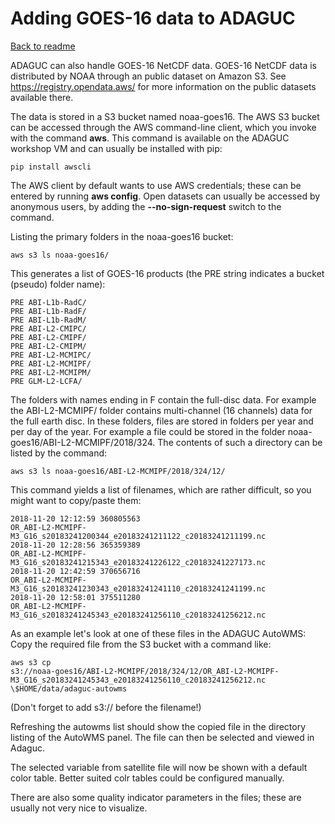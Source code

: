 Adding GOES-16 data to ADAGUC
=============================

[Back to readme](./Readme.md)

ADAGUC can also handle GOES-16 NetCDF data.
GOES-16 NetCDF data is distributed by NOAA through an public dataset on
Amazon S3. See https://registry.opendata.aws/ for more information on
the public datasets available there.

The data is stored in a S3 bucket named noaa-goes16. The AWS S3 bucket
can be accessed through the AWS command-line client, which you invoke
with the command **aws**. This command is available on the ADAGUC
workshop VM and can usually be installed with pip:
```
pip install awscli
```

The AWS client by default wants to use AWS credentials; these can be
entered by running **aws config**. Open datasets can usually be accessed
by anonymous users, by adding the **--no-sign-request** switch to the
command.

Listing the primary folders in the noaa-goes16 bucket:
```
aws s3 ls noaa-goes16/
```

This generates a list of GOES-16 products (the PRE string indicates a bucket (pseudo) folder name):
```
PRE ABI-L1b-RadC/
PRE ABI-L1b-RadF/
PRE ABI-L1b-RadM/
PRE ABI-L2-CMIPC/
PRE ABI-L2-CMIPF/
PRE ABI-L2-CMIPM/
PRE ABI-L2-MCMIPC/
PRE ABI-L2-MCMIPF/
PRE ABI-L2-MCMIPM/
PRE GLM-L2-LCFA/
```
The folders with names ending in F contain the full-disc data.
For example the ABI-L2-MCMIPF/ folder contains multi-channel (16
channels) data for the full earth disc. In these folders, files are
stored in folders per year and per day of the year. For
example a file could be stored in the folder
noaa-goes16/ABI-L2-MCMIPF/2018/324.
The contents of such a directory can be listed by the command:
```
aws s3 ls noaa-goes16/ABI-L2-MCMIPF/2018/324/12/
```
This command yields a list of filenames, which are rather difficult, so
you might want to copy/paste them:
```
2018-11-20 12:12:59 360805563
OR_ABI-L2-MCMIPF-M3_G16_s20183241200344_e20183241211122_c20183241211199.nc
2018-11-20 12:28:56 365359389
OR_ABI-L2-MCMIPF-M3_G16_s20183241215343_e20183241226122_c20183241227173.nc
2018-11-20 12:42:59 370656716
OR_ABI-L2-MCMIPF-M3_G16_s20183241230343_e20183241241110_c20183241241199.nc
2018-11-20 12:58:01 375511280
OR_ABI-L2-MCMIPF-M3_G16_s20183241245343_e20183241256110_c20183241256212.nc
```

As an example let's look at one of these files in the ADAGUC AutoWMS:
Copy the required file from the S3 bucket with a command like:
```
aws s3 cp
s3://noaa-goes16/ABI-L2-MCMIPF/2018/324/12/OR_ABI-L2-MCMIPF-M3_G16_s20183241245343_e20183241256110_c20183241256212.nc
\$HOME/data/adaguc-autowms
```

(Don't forget to add s3:// before the filename!)

Refreshing the autowms list should show the copied file in the directory
listing of the AutoWMS panel. The file can then be selected and viewed
in Adaguc.

The selected variable from satellite file will now be shown with a
default color table. Better suited colr tables could be configured
manually.

There are also some quality indicator parameters in the files; these are
usually not very nice to visualize.
